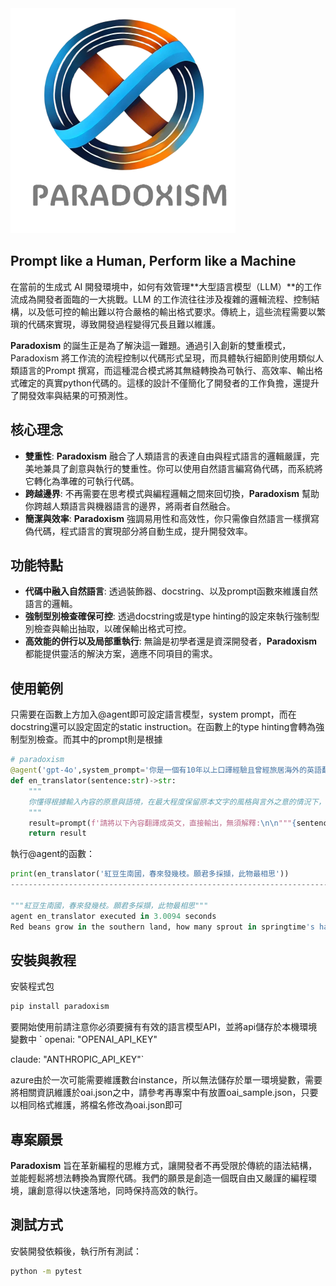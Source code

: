 <img src='images/PARADOXISM_LOGO.png' height=360 width=360/>

## Prompt like a Human, Perform like a Machine

在當前的生成式 AI 開發環境中，如何有效管理**大型語言模型（LLM）**的工作流成為開發者面臨的一大挑戰。LLM 的工作流往往涉及複雜的邏輯流程、控制結構，以及低可控的輸出難以符合嚴格的輸出格式要求。傳統上，這些流程需要以繁瑣的代碼來實現，導致開發過程變得冗長且難以維護。

**Paradoxism** 的誕生正是為了解決這一難題。通過引入創新的雙重模式，Paradoxism 將工作流的流程控制以代碼形式呈現，而具體執行細節則使用類似人類語言的Prompt 撰寫，而這種混合模式將其無縫轉換為可執行、高效率、輸出格式確定的真實python代碼的。這樣的設計不僅簡化了開發者的工作負擔，還提升了開發效率與結果的可預測性。

## 核心理念

* **雙重性**: **Paradoxism** 融合了人類語言的表達自由與程式語言的邏輯嚴謹，完美地兼具了創意與執行的雙重性。你可以使用自然語言編寫偽代碼，而系統將它轉化為準確的可執行代碼。
* **跨越邊界**: 不再需要在思考模式與編程邏輯之間來回切換，**Paradoxism** 幫助你跨越人類語言與機器語言的邊界，將兩者自然融合。
* **簡潔與效率**: **Paradoxism** 強調易用性和高效性，你只需像自然語言一樣撰寫偽代碼，程式語言的實現部分將自動生成，提升開發效率。

## 功能特點

* **代碼中融入自然語言**: 透過裝飾器、docstring、以及prompt函數來維護自然語言的邏輯。
* **強制型別檢查確保可控**: 透過docstring或是type hinting的設定來執行強制型別檢查與輸出抽取，以確保輸出格式可控。
* **高效能的併行以及局部重執行**: 無論是初學者還是資深開發者，**Paradoxism** 都能提供靈活的解決方案，適應不同項目的需求。

## 使用範例

只需要在函數上方加入@agent即可設定語言模型，system prompt，而在docstring還可以設定固定的static instruction。在函數上的type hinting會轉為強制型別檢查。而其中的prompt則是根據

```python
# paradoxism
@agent('gpt-4o',system_prompt='你是一個有10年以上口譯經驗且曾經旅居海外的英語翻譯師')
def en_translator(sentence:str)->str:
    """
    你懂得根據輸入內容的原意與語境，在最大程度保留原本文字的風格與言外之意的情況下，翻譯成兼具信達雅的英文版本
    """
    result=prompt(f'請將以下內容翻譯成英文，直接輸出，無須解釋:\n\n"""{sentence}"""')
    return result
```

執行@agent的函數：

```python
print(en_translator('紅豆生南國，春來發幾枝。願君多採擷，此物最相思')) 
-----------------------------------------------------------------------

"""紅豆生南國，春來發幾枝。願君多採擷，此物最相思"""
agent en_translator executed in 3.0094 seconds
Red beans grow in the southern land, how many sprout in springtime's hand. I wish you to gather more, for this is what most evokes longing.
```

## 安裝與教程

安裝程式包

```python
pip install paradoxism
```

要開始使用前請注意你必須要擁有有效的語言模型API，並將api儲存於本機環境變數中
`
openai: "OPENAI_API_KEY"

claude: "ANTHROPIC_API_KEY"`

azure由於一次可能需要維護數台instance，所以無法儲存於單一環境變數，需要將相關資訊維護於oai.json之中，請參考再專案中有放置oai_sample.json，只要以相同格式維護，將檔名修改為oai.json即可

## 專案願景

**Paradoxism** 旨在革新編程的思維方式，讓開發者不再受限於傳統的語法結構，並能輕鬆將想法轉換為實際代碼。我們的願景是創造一個既自由又嚴謹的編程環境，讓創意得以快速落地，同時保持高效的執行。

## 測試方式

安裝開發依賴後，執行所有測試：

```bash
python -m pytest
```
